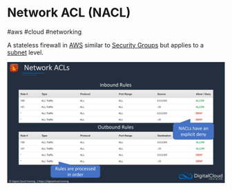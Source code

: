 # Network ACL (NACL)
#aws #cloud #networking 

A stateless firewall in [AWS](Cloud%20Computing/AWS/AWS.md) similar to [Security Groups](Cloud%20Computing/AWS/Networking/Security%20Groups.md) but applies to a [subnet](Cloud%20Computing/AWS/Networking/Subnet.md) level. 

![](Attachments/Pasted%20image%2020230305200124.png)